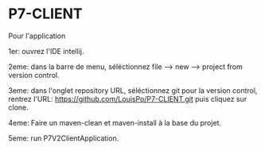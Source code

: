 # P7-CLIENT


Pour l'application

1er: ouvrez l'IDE intellij.

2eme: dans la barre de menu, séléctionnez file --> new --> project from version control.

3eme: dans l'onglet repository URL, séléctionnez git pour la version control, rentrez l'URL: https://github.com/LouisPo/P7-CLIENT.git
puis cliquez sur clone.

4eme: Faire un maven-clean et maven-install à la base du projet.

5eme: run P7V2ClientApplication.
